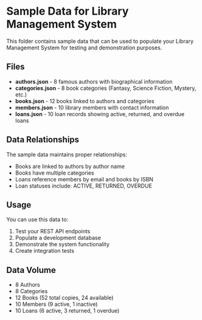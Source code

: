 # Sample Data for Library Management System

This folder contains sample data that can be used to populate your Library Management System for testing and demonstration purposes.

## Files

- **authors.json** - 8 famous authors with biographical information
- **categories.json** - 8 book categories (Fantasy, Science Fiction, Mystery, etc.)
- **books.json** - 12 books linked to authors and categories
- **members.json** - 10 library members with contact information
- **loans.json** - 10 loan records showing active, returned, and overdue loans

## Data Relationships

The sample data maintains proper relationships:
- Books are linked to authors by author name
- Books have multiple categories
- Loans reference members by email and books by ISBN
- Loan statuses include: ACTIVE, RETURNED, OVERDUE

## Usage

You can use this data to:
1. Test your REST API endpoints
2. Populate a development database
3. Demonstrate the system functionality
4. Create integration tests

## Data Volume

- 8 Authors
- 8 Categories  
- 12 Books (52 total copies, 24 available)
- 10 Members (9 active, 1 inactive)
- 10 Loans (6 active, 3 returned, 1 overdue)